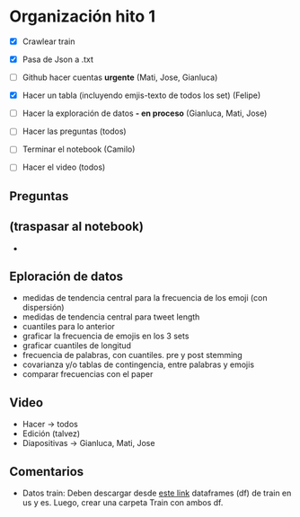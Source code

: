 # Organización hito 1

- [x] Crawlear train
- [x] Pasa de Json a .txt
- [ ] Github hacer cuentas **urgente** (Mati, Jose, Gianluca)
- [x] Hacer un tabla (incluyendo emjis-texto de todos los set) (Felipe)
- [ ] Hacer la exploración de datos **- en proceso** (Gianluca, Mati, Jose)
- [ ] Hacer las preguntas (todos)
- [ ] Terminar el notebook (Camilo)
- [ ] Hacer el video (todos)


## Preguntas
(traspasar al notebook)
- 
- 

## Eploración de datos

- medidas de tendencia central para la frecuencia de los emoji (con dispersión)
- medidas de tendencia central para tweet length
- cuantiles para lo anterior
- graficar la frecuencia de emojis en los 3 sets
- graficar cuantiles de longitud
- frecuencia de palabras, con cuantiles. pre y post stemming
- covarianza y/o tablas de contingencia, entre palabras y emojis
- comparar frecuencias con el paper

## Video

- Hacer -> todos
- Edición (talvez)
- Diapositivas -> Gianluca, Mati, Jose

## Comentarios

- Datos train: Deben descargar desde [este link](https://drive.google.com/file/d/11Q6Y4cYKuWd8mys90l_50JYeWQo0nd81/view?usp=sharing) dataframes (df) de train en us y es. Luego, crear una carpeta Train con ambos df.
